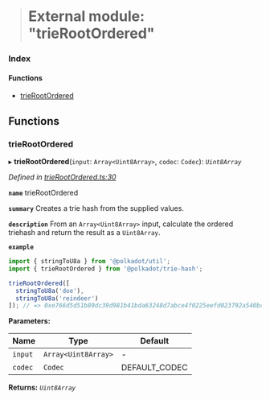 > # External module: "trieRootOrdered"

### Index

#### Functions

* [trieRootOrdered](_trierootordered_.md#trierootordered)

## Functions

###  trieRootOrdered

▸ **trieRootOrdered**(`input`: `Array<Uint8Array>`, `codec`: `Codec`): *`Uint8Array`*

*Defined in [trieRootOrdered.ts:30](https://github.com/polkadot-js/common/blob/8a245f2/packages/trie-hash/src/trieRootOrdered.ts#L30)*

**`name`** trieRootOrdered

**`summary`** Creates a trie hash from the supplied values.

**`description`** 
From an `Array<Uint8Array>` input, calculate the ordered triehash and return the result as a `Uint8Array`.

**`example`** 
<BR>

```javascript
import { stringToU8a } from '@polkadot/util';
import { trieRootOrdered } from '@polkadot/trie-hash';

trieRootOrdered([
  stringToU8a('doe'),
  stringToU8a('reindeer')
]); // => 0xe766d5d51b89dc39d981b41bda63248d7abce4f0225eefd023792a540bcffee3
```

**Parameters:**

Name | Type | Default |
------ | ------ | ------ |
`input` | `Array<Uint8Array>` | - |
`codec` | `Codec` |  DEFAULT_CODEC |

**Returns:** *`Uint8Array`*